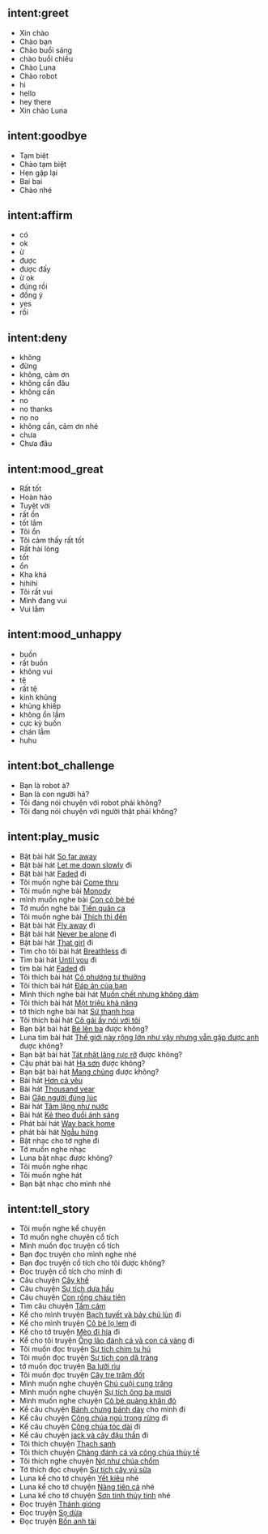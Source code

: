 ## intent:greet
- Xin chào
- Chào bạn
- Chào buổi sáng
- chào buổi chiều
- Chào Luna
- Chào robot
- hi
- hello
- hey there
- Xin chào Luna

## intent:goodbye
- Tạm biệt
- Chào tạm biệt
- Hẹn gặp lại
- Bai bai
- Chào nhé

## intent:affirm
- có
- ok
- ừ
- được
- được đấy
- ừ ok
- đúng rồi
- đồng ý
- yes
- rồi

## intent:deny
- không
- đừng
- không, cảm ơn
- không cẩn đâu
- không cần
- no
- no thanks
- no no
- không cần, cảm ơn nhé
- chưa
- Chưa đâu

## intent:mood_great
- Rất tốt
- Hoàn hảo
- Tuyệt vời
- rất ổn
- tốt lắm
- Tôi ổn
- Tôi cảm thấy rất tốt
- Rất hài lòng
- tốt
- ổn
- Kha khá
- hihihi
- Tôi rất vui
- Mình đang vui
- Vui lắm

## intent:mood_unhappy
- buồn
- rất buồn
- không vui
- tệ
- rất tệ
- kinh khủng
- khủng khiếp
- không ổn lắm
- cực kỳ buồn
- chán lắm
- huhu

## intent:bot_challenge
- Bạn là robot à?
- Bạn là con người hả?
- Tôi đang nói chuyện với robot phải không?
- Tôi đang nói chuyện với người thật phải không?

## intent:play_music
- Bật bài hát [So far away](song)
- Bật bài hát [Let me down slowly](song) đi
- Bật bài hát [Faded](song) đi
- Tôi muốn nghe bài [Come thru](song)
- Tôi muốn nghe bài [Monody](song)
- mình muốn nghe bài [Con cò bé bé](song)
- Tớ muốn nghe bài [Tiến quân ca](song)
- Tôi muốn nghe bài [Thích thì đến](song)
- Bật bài hát [Fly away](song) đi
- Bật bài hát [Never be alone](song) đi
- Bật bài hát [That girl](song) đi
- Tìm cho tôi bài hát [Breathless](song) đi
- Tìm bài hát [Until you](song) đi
- tìm bài hát [Faded](song) đi
- Tôi thích bài hát [Cô phương tự thưởng](song)
- Tôi thích bài hát [Đáp án của bạn](song)
- Mình thích nghe bài hát [Muốn chết nhưng không dám](song)
- Tôi thích bài hát [Một triệu khả năng](song)
- tớ thích nghe bài hát [Sứ thanh hoa](song)
- Tôi thích bài hát [Cô gái ấy nói với tôi](song)
- Bạn bật bài hát [Bé lên ba](song) được không?
- Luna tìm bài hát [Thế giới này rộng lớn như vậy nhưng vẫn gặp được anh](song) được không?
- Bạn bật bài hát [Tát nhật lãng rực rỡ](song) được không?
- Cậu phát bài hát [Hạ sơn](song) được không?
- Bạn bật bài hát [Mang chủng](song) được không?
- Bài hát [Hơn cả yêu](song)
- Bài hát [Thousand year](song)
- Bài [Gặp người đúng lúc](song)
- Bài hát [Tâm lặng như nước](song)
- Bài hát [Kẻ theo đuổi ánh sáng](song)
- Phát bài hát [Way back home](song)
- phát bài hát [Ngẫu hứng](song)
- Bật nhạc cho tớ nghe đi
- Tớ muốn nghe nhạc
- Luna bật nhạc được không?
- Tôi muốn nghe nhạc
- Tôi muốn nghe hát
- Bạn bật nhạc cho mình nhé

## intent:tell_story
- Tôi muốn nghe kể chuyện
- Tớ muốn nghe chuyện cổ tích
- Mình muốn đọc truyện cổ tích
- Bạn đọc truyện cho mình nghe nhé
- Bạn đọc truyện cổ tích cho tôi được không?
- Đọc truyện cổ tích cho mình đi
- Câu chuyện [Cây khế](story)
- Câu chuyện [Sự tích dưa hấu](story)
- Câu chuyện [Con rồng cháu tiên](story)
- Tìm câu chuyện [Tấm cám](story)
- Kể cho mình truyện [Bạch tuyết và bảy chú lùn](story) đi
- Kể cho mình truyện [Cô bé lọ lem](story) đi
- Kể cho tớ truyện [Mèo đi hia](story) đi
- Kể cho tôi truyện [Ông lão đánh cá và con cá vàng](story) đi
- Tôi muốn đọc truyện [Sự tích chim tu hú](story)
- Tôi muốn đọc truyện [Sự tích con dã tràng](story)
- tớ muốn đọc truyện [Ba lưỡi rìu](story)
- Tôi muốn đọc truyện [Cây tre trăm đốt](story)
- Mình muốn nghe chuyện [Chú cuội cung trăng](story)
- Mình muốn nghe chuyện [Sự tích ông ba mươi](story)
- Mình muốn nghe chuyện [Cô bé quàng khăn đỏ](story)
- Kể câu chuyện [Bánh chưng bánh dày](story) cho mình đi
- Kể câu chuyện [Công chúa ngủ trong rừng](story) đi
- Kể câu chuyện [Công chúa tóc dài](story) đi
- Kể câu chuyện [jack và cây đậu thần](story) đi
- Tôi thích chuyện [Thạch sanh](story)
- Tôi thích chuyện [Chàng đánh cá và công chúa thủy tề](story)
- Tôi thích nghe chuyện [Nợ như chúa chổm](story)
- Tớ thích đọc chuyện [Sự tích cây vú sữa](story)
- Luna kể cho tớ chuyện [Yết kiêu](story) nhé
- Luna kể cho tớ chuyện [Nàng tiên cá](story) nhé
- Luna kể cho tớ chuyện [Sơn tinh thủy tinh](story) nhé
- Đọc truyện [Thánh gióng](story)
- Đọc truyện [Sọ dừa](story)
- Đọc truyện [Bốn anh tài](story)
